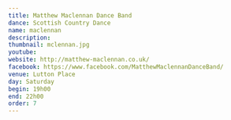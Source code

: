 ```yaml
---
title: Matthew Maclennan Dance Band
dance: Scottish Country Dance
name: maclennan
description:
thumbnail: mclennan.jpg
youtube: 
website: http://matthew-maclennan.co.uk/
facebook: https://www.facebook.com/MatthewMaclennanDanceBand/ 
venue: Lutton Place
day: Saturday
begin: 19h00
end: 22h00
order: 7
---
```

